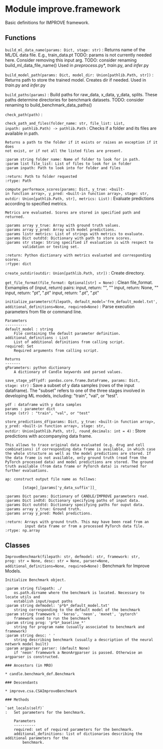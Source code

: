Module improve.framework
========================
Basic definitions for IMPROVE framework.

Functions
---------

    
`build_ml_data_name(params: Dict, stage: str)`
:   Returns name of the ML/DL data file. E.g., train_data.pt
    TODO: params is not currently needed here. Consider removing this input arg.
    TODO: consider renaming build_ml_data_file_name()
    Used in *preprocess*.py*, *train*.py, and *infer*.py

    
`build_model_path(params: Dict, model_dir: Union[pathlib.Path, str])`
:   Returns path to store the trained model. Creates dir if needed.
    Used in *train*.py and *infer*.py

    
`build_paths(params)`
:   Build paths for raw_data, x_data, y_data, splits.
    These paths determine directories for benchmark datasets.
    TODO: consider renaming to build_benchmark_data_paths()

    
`check_path(path)`
:   

    
`check_path_and_files(folder_name: str, file_list: List, inpath: pathlib.Path) ‑> pathlib.Path`
:   Checks if a folder and its files are available in path.
    
    Returns a path to the folder if it exists or raises an exception if it does
    not exist, or if not all the listed files are present.
    
    :param string folder_name: Name of folder to look for in path.
    :param list file_list: List of files to look for in folder
    :param inpath: Path to look into for folder and files
    
    :return: Path to folder requested
    :rtype: Path

    
`compute_performace_scores(params: Dict, y_true: <built-in function array>, y_pred: <built-in function array>, stage: str, outdir: Union[pathlib.Path, str], metrics: List)`
:   Evaluate predictions according to specified metrics.
    
    Metrics are evaluated. Scores are stored in specified path and returned.
    
    :params array y_true: Array with ground truth values.
    :params array y_pred: Array with model predictions.
    :params listr metrics: List of strings with metrics to evaluate.
    :params Dict outdtd: Dictionary with path to store scores.
    :params str stage: String specified if evaluation is with respect to
            validation or testing set.
    
    :return: Python dictionary with metrics evaluated and corresponding scores.
    :rtype: dict

    
`create_outdir(outdir: Union[pathlib.Path, str])`
:   Create directory.

    
`get_file_format(file_format: Optional[str] = None)`
:   Clean file_format.
    Exmamples of (input, return) pairs:
    input, return: "", ""
    input, return: None, ""
    input, return: "pt", ".pt"
    input, return: ".pt", ".pt"

    
`initialize_parameters(filepath, default_model='frm_default_model.txt', additional_definitions=None, required=None)`
:   Parse execution parameters from file or command line.
    
    Parameters
    ----------
    default_model : string
        File containing the default parameter definition.
    additional_definitions : List
        List of additional definitions from calling script.
    required: Set
        Required arguments from calling script.
    
    Returns
    -------
    gParameters: python dictionary
        A dictionary of Candle keywords and parsed values.

    
`save_stage_ydf(ydf: pandas.core.frame.DataFrame, params: Dict, stage: str)`
:   Save a subset of y data samples (rows of the input dataframe).
    The "subset" refers to one of the three stages involved in developing ML
    models, including: "train", "val", or "test".
    
    ydf : dataframe with y data samples
    params : parameter dict
    stage (str) : "train", "val", or "test"

    
`store_predictions_df(params: Dict, y_true: <built-in function array>, y_pred: <built-in function array>, stage: str, outdir: Union[pathlib.Path, str], round_decimals: int = 4)`
:   Store predictions with accompanying data frame.
    
    This allows to trace original data evaluated (e.g. drug and cell
    combinations) if corresponding data frame is available, in which case
    the whole structure as well as the model predictions are stored. If
    the data frame is not available, only ground truth (read from the
    PyTorch processed data) and model predictions are stored. The ground
    truth available (from data frame or PyTorch data) is returned for
    further evaluations.
    
    ap: construct output file name as follows:
            
            [stage]_[params['y_data_suffix']]_
    
    :params Dict params: Dictionary of CANDLE/IMPROVE parameters read.
    :params Dict indtd: Dictionary specifying paths of input data.
    :params Dict outdtd: Dictionary specifying paths for ouput data.
    :params array y_true: Ground truth.
    :params array y_pred: Model predictions.
    
    :return: Arrays with ground truth. This may have been read from an
             input data frame or from a processed PyTorch data file.
    :rtype: np.array

Classes
-------

`ImproveBenchmark(filepath: str, defmodel: str, framework: str, prog: str = None, desc: str = None, parser=None, additional_definitions=None, required=None)`
:   Benchmark for Improve Models. 
    
    Initialize Benchmark object.
    
    :param string filepath: ./
        os.path.dirname where the benchmark is located. Necessary to locate utils and
        establish input/ouput paths
    :param string defmodel: 'p*b*_default_model.txt'
        string corresponding to the default model of the benchmark
    :param string framework : 'keras', 'neon', 'mxnet', 'pytorch'
        framework used to run the benchmark
    :param string prog: 'p*b*_baseline_*'
        string for program name (usually associated to benchmark and framework)
    :param string desc: ' '
        string describing benchmark (usually a description of the neural network model built)
    :param argparser parser: (default None)
        if 'neon' framework a NeonArgparser is passed. Otherwise an argparser is constructed.

    ### Ancestors (in MRO)

    * candle.benchmark_def.Benchmark

    ### Descendants

    * improve.csa.CSAImproveBenchmark

    ### Methods

    `set_locals(self)`
    :   Set parameters for the benchmark.
        
        Parameters
        ----------
        required: set of required parameters for the benchmark.
        additional_definitions: list of dictionaries describing the additional parameters for the
            benchmark.